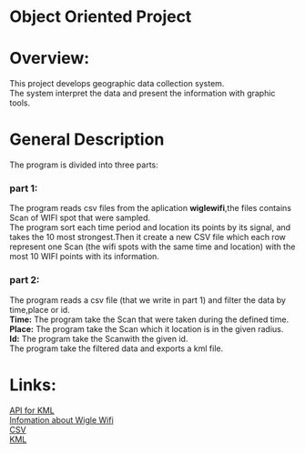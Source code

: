 # Object Oriented Project

# Overview:
This project develops geographic data collection system. <br /> 
The system interpret the data and present the information with graphic tools.

# General Description
 The program is divided into three parts: <br />
 ### part 1: <br /> 
The program reads csv files from the aplication **wiglewifi**,the files contains Scan of WIFI spot that were sampled.<br />
The program sort each time period and location its points by its signal, and takes the 10 most strongest.Then it create a new CSV file  which each row  represent one Scan (the wifi spots with the same time and location) with the most 10 WIFI points with its information.
 <br />
 ### part 2: <br /> 
The program reads a csv file (that we write in part 1) and filter the data by time,place or id. <br />
**Time:** The program take the Scan that were taken during the defined time.<br />
**Place:** The program take the Scan which it location is in the given radius.<br />
**Id:** The program take the Scanwith the given id.<br />
The program take the filtered data and exports a kml file. <br />

# Links:
<a href=https://labs.micromata.de/projects/jak/kml-in-the-java-world.html>API for KML</a> <br />
<a href=https://wigle.net/>Infomation about Wigle Wifi </a> <br />
<a href=https://en.wikipedia.org/wiki/Comma-separated_values>CSV </a> <br />
<a href=https://en.wikipedia.org/wiki/Keyhole_Markup_Language>KML </a> <br />
